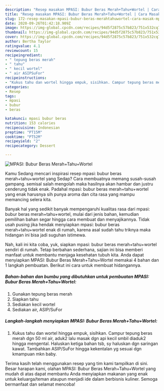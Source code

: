 ```yaml
---
description: "Resep masakan MPASI: Bubur Beras Merah+Tahu+Wortel | Cara Masak MPASI: Bubur Beras Merah+Tahu+Wortel Yang Lezat Sekali"
title: "Resep masakan MPASI: Bubur Beras Merah+Tahu+Wortel | Cara Masak MPASI: Bubur Beras Merah+Tahu+Wortel Yang Lezat Sekali"
slug: 172-resep-masakan-mpasi-bubur-beras-merahtahuwortel-cara-masak-mpasi-bubur-beras-merahtahuwortel-yang-lezat-sekali
date: 2020-09-26T01:42:18.909Z
image: https://img-global.cpcdn.com/recipes/94d5f2875c57b823/751x532cq70/mpasi-bubur-beras-merahtahuwortel-foto-resep-utama.jpg
thumbnail: https://img-global.cpcdn.com/recipes/94d5f2875c57b823/751x532cq70/mpasi-bubur-beras-merahtahuwortel-foto-resep-utama.jpg
cover: https://img-global.cpcdn.com/recipes/94d5f2875c57b823/751x532cq70/mpasi-bubur-beras-merahtahuwortel-foto-resep-utama.jpg
author: Bertha Taylor
ratingvalue: 4.1
reviewcount: 15
recipeingredient:
- " tepung beras merah"
- " tahu"
- " kecil wortel"
- " air ASIPSuFor"
recipeinstructions:
- "Kukus tahu dan wortel hingga empuk, sisihkan. Campur tepung beras merah dgn 50 ml air, aduk2 lalu masak dgn api kecil smbil diaduk2 hingga mengental. Haluskan ketiga bahan tsb, sy haluskan dgn saringan kawat. Tambahkan ASIP/SuFor hingga kekentalan yg sesuai dgn kmampuan mkn baby."
categories:
- Resep
tags:
- mpasi
- bubur
- beras

katakunci: mpasi bubur beras 
nutrition: 153 calories
recipecuisine: Indonesian
preptime: "PT15M"
cooktime: "PT52M"
recipeyield: "2"
recipecategory: Dessert

---
```



![MPASI: Bubur Beras Merah+Tahu+Wortel](https://img-global.cpcdn.com/recipes/94d5f2875c57b823/751x532cq70/mpasi-bubur-beras-merahtahuwortel-foto-resep-utama.jpg)

Kamu Sedang mencari inspirasi resep mpasi: bubur beras merah+tahu+wortel yang Sedap? Cara membuatnya memang susah-susah gampang. semisal salah mengolah maka hasilnya akan hambar dan justru cenderung tidak enak. Padahal mpasi: bubur beras merah+tahu+wortel yang enak harusnya sih punya aroma dan cita rasa yang mampu memancing selera kita.



Banyak hal yang sedikit banyak mempengaruhi kualitas rasa dari mpasi: bubur beras merah+tahu+wortel, mulai dari jenis bahan, kemudian pemilihan bahan segar hingga cara membuat dan menyajikannya. Tidak usah pusing jika hendak menyiapkan mpasi: bubur beras merah+tahu+wortel enak di rumah, karena asal sudah tahu triknya maka hidangan ini bisa jadi suguhan istimewa.


Nah, kali ini kita coba, yuk, siapkan mpasi: bubur beras merah+tahu+wortel sendiri di rumah. Tetap berbahan sederhana, sajian ini bisa memberi manfaat untuk membantu menjaga kesehatan tubuh kita. Anda dapat menyiapkan MPASI: Bubur Beras Merah+Tahu+Wortel memakai 4 bahan dan 1 langkah pembuatan. Berikut ini cara untuk membuat hidangannya.

<!--inarticleads1-->

##### Bahan-bahan dan bumbu yang dibutuhkan untuk pembuatan MPASI: Bubur Beras Merah+Tahu+Wortel:

1. Gunakan  tepung beras merah
1. Siapkan  tahu
1. Sediakan  kecil wortel
1. Sediakan  air, ASIP/SuFor




<!--inarticleads2-->

##### Langkah-langkah menyiapkan MPASI: Bubur Beras Merah+Tahu+Wortel:

1. Kukus tahu dan wortel hingga empuk, sisihkan. Campur tepung beras merah dgn 50 ml air, aduk2 lalu masak dgn api kecil smbil diaduk2 hingga mengental. Haluskan ketiga bahan tsb, sy haluskan dgn saringan kawat. Tambahkan ASIP/SuFor hingga kekentalan yg sesuai dgn kmampuan mkn baby.




Terima kasih telah menggunakan resep yang tim kami tampilkan di sini. Besar harapan kami, olahan MPASI: Bubur Beras Merah+Tahu+Wortel yang mudah di atas dapat membantu Anda menyiapkan makanan yang enak untuk keluarga/teman ataupun menjadi ide dalam berbisnis kuliner. Semoga bermanfaat dan selamat mencoba!
